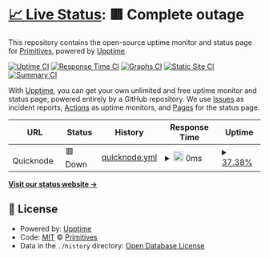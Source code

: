 # [📈 Live Status](https://Primitives-xyz.github.io/prim-monitor): <!--live status--> **🟥 Complete outage**

This repository contains the open-source uptime monitor and status page for [Primitives](primitives.xyz), powered by [Upptime](https://github.com/upptime/upptime).

[![Uptime CI](https://github.com/Primitives-xyz/prim-monitor/workflows/Uptime%20CI/badge.svg)](https://github.com/Primitives-xyz/prim-monitor/actions?query=workflow%3A%22Uptime+CI%22)
[![Response Time CI](https://github.com/Primitives-xyz/prim-monitor/workflows/Response%20Time%20CI/badge.svg)](https://github.com/Primitives-xyz/prim-monitor/actions?query=workflow%3A%22Response+Time+CI%22)
[![Graphs CI](https://github.com/Primitives-xyz/prim-monitor/workflows/Graphs%20CI/badge.svg)](https://github.com/Primitives-xyz/prim-monitor/actions?query=workflow%3A%22Graphs+CI%22)
[![Static Site CI](https://github.com/Primitives-xyz/prim-monitor/workflows/Static%20Site%20CI/badge.svg)](https://github.com/Primitives-xyz/prim-monitor/actions?query=workflow%3A%22Static+Site+CI%22)
[![Summary CI](https://github.com/Primitives-xyz/prim-monitor/workflows/Summary%20CI/badge.svg)](https://github.com/Primitives-xyz/prim-monitor/actions?query=workflow%3A%22Summary+CI%22)

With [Upptime](https://upptime.js.org), you can get your own unlimited and free uptime monitor and status page, powered entirely by a GitHub repository. We use [Issues](https://github.com/Primitives-xyz/prim-monitor/issues) as incident reports, [Actions](https://github.com/Primitives-xyz/prim-monitor/actions) as uptime monitors, and [Pages](https://Primitives-xyz.github.io/prim-monitor) for the status page.

<!--start: status pages-->
<!-- This summary is generated by Upptime (https://github.com/upptime/upptime) -->
<!-- Do not edit this manually, your changes will be overwritten -->
<!-- prettier-ignore -->
| URL | Status | History | Response Time | Uptime |
| --- | ------ | ------- | ------------- | ------ |
| <img alt="" src="https://favicons.githubusercontent.com/null" height="13"> Quicknode | 🟥 Down | [quicknode.yml](https://github.com/nicholasoxford/prim-monitor/commits/HEAD/history/quicknode.yml) | <details><summary><img alt="Response time graph" src="./graphs/quicknode/response-time-week.png" height="20"> 0ms</summary><br><a href="https://Primitives-xyz.github.io/prim-monitor/history/quicknode"><img alt="Response time 0" src="https://img.shields.io/endpoint?url=https%3A%2F%2Fraw.githubusercontent.com%2Fnicholasoxford%2Fprim-monitor%2FHEAD%2Fapi%2Fquicknode%2Fresponse-time.json"></a><br><a href="https://Primitives-xyz.github.io/prim-monitor/history/quicknode"><img alt="24-hour response time 0" src="https://img.shields.io/endpoint?url=https%3A%2F%2Fraw.githubusercontent.com%2Fnicholasoxford%2Fprim-monitor%2FHEAD%2Fapi%2Fquicknode%2Fresponse-time-day.json"></a><br><a href="https://Primitives-xyz.github.io/prim-monitor/history/quicknode"><img alt="7-day response time 0" src="https://img.shields.io/endpoint?url=https%3A%2F%2Fraw.githubusercontent.com%2Fnicholasoxford%2Fprim-monitor%2FHEAD%2Fapi%2Fquicknode%2Fresponse-time-week.json"></a><br><a href="https://Primitives-xyz.github.io/prim-monitor/history/quicknode"><img alt="30-day response time 0" src="https://img.shields.io/endpoint?url=https%3A%2F%2Fraw.githubusercontent.com%2Fnicholasoxford%2Fprim-monitor%2FHEAD%2Fapi%2Fquicknode%2Fresponse-time-month.json"></a><br><a href="https://Primitives-xyz.github.io/prim-monitor/history/quicknode"><img alt="1-year response time 0" src="https://img.shields.io/endpoint?url=https%3A%2F%2Fraw.githubusercontent.com%2Fnicholasoxford%2Fprim-monitor%2FHEAD%2Fapi%2Fquicknode%2Fresponse-time-year.json"></a></details> | <details><summary><a href="https://Primitives-xyz.github.io/prim-monitor/history/quicknode">37.38%</a></summary><a href="https://Primitives-xyz.github.io/prim-monitor/history/quicknode"><img alt="All-time uptime 37.38%" src="https://img.shields.io/endpoint?url=https%3A%2F%2Fraw.githubusercontent.com%2Fnicholasoxford%2Fprim-monitor%2FHEAD%2Fapi%2Fquicknode%2Fuptime.json"></a><br><a href="https://Primitives-xyz.github.io/prim-monitor/history/quicknode"><img alt="24-hour uptime 37.38%" src="https://img.shields.io/endpoint?url=https%3A%2F%2Fraw.githubusercontent.com%2Fnicholasoxford%2Fprim-monitor%2FHEAD%2Fapi%2Fquicknode%2Fuptime-day.json"></a><br><a href="https://Primitives-xyz.github.io/prim-monitor/history/quicknode"><img alt="7-day uptime 37.38%" src="https://img.shields.io/endpoint?url=https%3A%2F%2Fraw.githubusercontent.com%2Fnicholasoxford%2Fprim-monitor%2FHEAD%2Fapi%2Fquicknode%2Fuptime-week.json"></a><br><a href="https://Primitives-xyz.github.io/prim-monitor/history/quicknode"><img alt="30-day uptime 37.38%" src="https://img.shields.io/endpoint?url=https%3A%2F%2Fraw.githubusercontent.com%2Fnicholasoxford%2Fprim-monitor%2FHEAD%2Fapi%2Fquicknode%2Fuptime-month.json"></a><br><a href="https://Primitives-xyz.github.io/prim-monitor/history/quicknode"><img alt="1-year uptime 37.38%" src="https://img.shields.io/endpoint?url=https%3A%2F%2Fraw.githubusercontent.com%2Fnicholasoxford%2Fprim-monitor%2FHEAD%2Fapi%2Fquicknode%2Fuptime-year.json"></a></details>

<!--end: status pages-->

[**Visit our status website →**](https://Primitives-xyz.github.io/prim-monitor)

## 📄 License

- Powered by: [Upptime](https://github.com/upptime/upptime)
- Code: [MIT](./LICENSE) © [Primitives](primitives.xyz)
- Data in the `./history` directory: [Open Database License](https://opendatacommons.org/licenses/odbl/1-0/)
